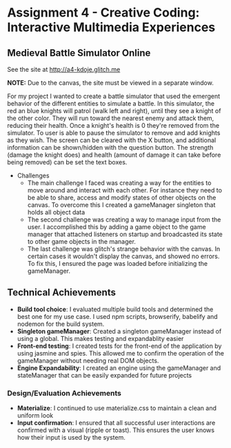 Assignment 4 - Creative Coding: Interactive Multimedia Experiences
===

## Medieval Battle Simulator Online

See the site at http://a4-kdoje.glitch.me

**NOTE:** Due to the canvas, the site must be viewed in a separate window.

For my project I wanted to create a battle simulator that used the emergent behavior of the different entities to simulate a battle. In this simulator, the red an blue knights will patrol (walk left and right), until they see a knight of the other color. They will run toward the nearest enemy and attack them, reducing their health. Once a knight's health is 0 they're removed from the simulator. To user is able to pause the simulator to remove and add knights as they wish. The screen can be cleared with the X button, and additional information can be shown/hidden with the question button. The strength (damage the knight does) and health (amount of damage it can take before being removed) can be set the text boxes.

- Challenges
    * The main challenge I faced was creating a way for the entities to move around and interact with each other. For instance they need to be able to share, access and modify states of other objects on the canvas. To overcome this I created a gameManager singleton that holds all object data
    * The second challenge was creating a way to manage input from the user. I accomplished this by adding a game object to the game manager that attached listeners on startup and broadcasted its state to other game objects in the manager.
    * The last challenge was glitch's strange behavior with the canvas. In certain cases it wouldn't display the canvas, and showed no errors. To fix this, I ensured the page was loaded before initializing the gameManager.

## Technical Achievements
- **Build tool choice**: I evaluated multiple build tools and determined the best one for my use case. I used npm scripts, browserify, babelify and nodemon for the build system.
- **Singleton gameManager**: Created a singleton gameManager instead of using a global. This makes testing and expandablity easier
- **Front-end testing**: I created tests for the front-end of the application by using jasmine and spies. This allowed me to confirm the operation of the gameManager without needing real DOM objects.
- **Engine Expandability**: I created an engine using the gameManager and stateManager that can be easily expanded for future projects

### Design/Evaluation Achievements
- **Materialize**: I continued to use materialize.css to maintain a clean and uniform look
- **Input confirmation**: I ensured that all successful user interactions are confirmed with a visual (ripple or toast). This ensures the user knows how their input is used by the system.
